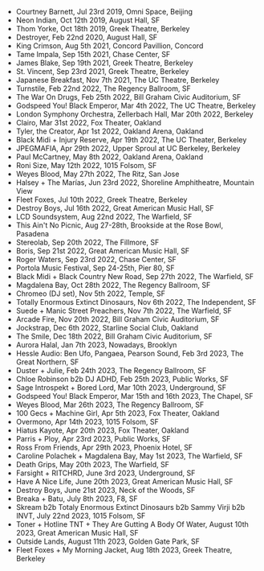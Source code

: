 - Courtney Barnett, Jul 23rd 2019, Omni Space, Beijing
- Neon Indian, Oct 12th 2019, August Hall, SF
- Thom Yorke, Oct 18th 2019, Greek Theatre, Berkeley
- Destroyer, Feb 22nd 2020, August Hall, SF
- King Crimson, Aug 5th 2021, Concord Pavillion, Concord
- Tame Impala, Sep 15th 2021, Chase Center, SF
- James Blake, Sep 19th 2021, Greek Theatre, Berkeley
- St. Vincent, Sep 23rd 2021, Greek Theatre, Berkeley
- Japanese Breakfast, Nov 7th 2021, The UC Theatre, Berkeley
- Turnstile, Feb 22nd 2022, The Regency Ballroom, SF
- The War On Drugs, Feb 25th 2022, Bill Graham Civic Auditorium, SF
- Godspeed You! Black Emperor, Mar 4th 2022, The UC Theatre, Berkeley
- London Symphony Orchestra, Zellerbach Hall, Mar 20th 2022, Berkeley
- Clairo, Mar 31st 2022, Fox Theater, Oakland
- Tyler, the Creator, Apr 1st 2022, Oakland Arena, Oakland
- Black Midi + Injury Reserve, Apr 19th 2022, The UC Theater, Berkeley
- JPEGMAFIA, Apr 29th 2022, Upper Sproul at UC Berkeley, Berkeley
- Paul McCartney, May 8th 2022, Oakland Arena, Oakland
- Roni Size, May 12th 2022, 1015 Folsom, SF
- Weyes Blood, May 27th 2022, The Ritz, San Jose
- Halsey + The Marías, Jun 23rd 2022, Shoreline Amphitheatre, Mountain View
- Fleet Foxes, Jul 10th 2022, Greek Theatre, Berkeley
- Destroy Boys, Jul 16th 2022, Great American Music Hall, SF
- LCD Soundsystem, Aug 22nd 2022, The Warfield, SF
- This Ain't No Picnic, Aug 27-28th, Brookside at the Rose Bowl, Pasadena
- Stereolab, Sep 20th 2022, The Fillmore, SF
- Boris, Sep 21st 2022, Great American Music Hall, SF
- Roger Waters, Sep 23rd 2022, Chase Center, SF
- Portola Music Festival, Sep 24-25th, Pier 80, SF
- Black Midi + Black Country New Road, Sep 27th 2022, The Warfield, SF
- Magdalena Bay, Oct 28th 2022, The Regency Ballroom, SF
- Chromeo (DJ set), Nov 5th 2022, Temple, SF
- Totally Enormous Extinct Dinosaurs, Nov 6th 2022, The Independent, SF
- Suede + Manic Street Preachers, Nov 7th 2022, The Warfield, SF
- Arcade Fire, Nov 20th 2022, Bill Graham Civic Auditorium, SF
- Jockstrap, Dec 6th 2022, Starline Social Club, Oakland
- The Smile, Dec 18th 2022, Bill Graham Civic Auditorium, SF
- Aurora Halal, Jan 7th 2023, Nowadays, Brooklyn
- Hessle Audio: Ben Ufo, Pangaea, Pearson Sound, Feb 3rd 2023, The Great Northern, SF
- Duster + Julie, Feb 24th 2023, The Regency Ballroom, SF
- Chloe Robinson b2b DJ ADHD, Feb 25th 2023, Public Works, SF
- Sage Introspekt + Bored Lord, Mar 10th 2023, Underground, SF
- Godspeed You! Black Emperor, Mar 15th and 16th 2023, The Chapel, SF
- Weyes Blood, Mar 26th 2023, The Regency Ballroom, SF
- 100 Gecs + Machine Girl, Apr 5th 2023, Fox Theater, Oakland
- Overmono, Apr 14th 2023, 1015 Folsom, SF
- Hiatus Kayote, Apr 20th 2023, Fox Theater, Oakland
- Parris + Ploy, Apr 23rd 2023, Public Works, SF
- Ross From Friends, Apr 29th 2023, Phoenix Hotel, SF
- Caroline Polachek + Magdalena Bay, May 1st 2023, The Warfield, SF
- Death Grips, May 20th 2023, The Warfield, SF
- Farsight + RITCHRD, June 3rd 2023, Underground, SF
- Have A Nice Life, June 20th 2023, Great American Music Hall, SF
- Destroy Boys, June 21st 2023, Neck of the Woods, SF
- Breaka + Batu, July 8th 2023, F8, SF
- Skream b2b Totaly Enormous Extinct Dinosaurs b2b Sammy Virji b2b INVT, July 22nd 2023, 1015 Folsom, SF
- Toner + Hotline TNT + They Are Gutting A Body Of Water, August 10th 2023, Great American Music Hall, SF
- Outside Lands, August 11th 2023, Golden Gate Park, SF
- Fleet Foxes + My Morning Jacket, Aug 18th 2023, Greek Theatre, Berkeley